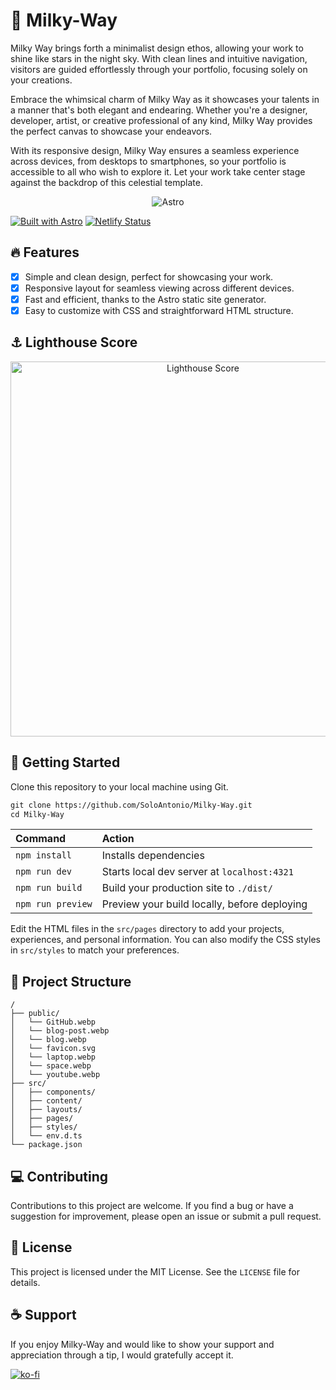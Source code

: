 # 🌌 Milky-Way
Milky Way brings forth a minimalist design ethos, allowing your work to shine like stars in the night sky. With clean lines and intuitive navigation, visitors are guided effortlessly through your portfolio, focusing solely on your creations.

Embrace the whimsical charm of Milky Way as it showcases your talents in a manner that's both elegant and endearing. Whether you're a designer, developer, artist, or creative professional of any kind, Milky Way provides the perfect canvas to showcase your endeavors.

With its responsive design, Milky Way ensures a seamless experience across devices, from desktops to smartphones, so your portfolio is accessible to all who wish to explore it. Let your work take center stage against the backdrop of this celestial template.

<p align="center">
  <img align="center" alt="Astro" src="https://storage.googleapis.com/dev-portal-bucket/qh7sxskkyty67x3fznww5mwv4pxq59dk2aax51.webp"/>
</p>

[![Built with Astro](https://astro.badg.es/v2/built-with-astro/tiny.svg)](https://astro.build) [![Netlify Status](https://api.netlify.com/api/v1/badges/0b0bcb79-a1d8-4b32-9566-8f30af19e4cc/deploy-status)](https://app.netlify.com/sites/astro-milky-way/deploys)

## 🔥 Features
- [x] Simple and clean design, perfect for showcasing your work.
- [x] Responsive layout for seamless viewing across different devices.
- [x] Fast and efficient, thanks to the Astro static site generator.
- [x] Easy to customize with CSS and straightforward HTML structure.

## ⚓ Lighthouse Score
<p align="center">
  <img width="600" alt="Lighthouse Score" src="https://raw.githubusercontent.com/ttomczak3/Milky-Way/6e386e2f920c993c33d348a9c1271a1cec6c6d2b/milkyway-lighthouse-score.svg"/>
</p>

## 🚀 Getting Started
Clone this repository to your local machine using Git.

```scheme
git clone https://github.com/SoloAntonio/Milky-Way.git
cd Milky-Way
```

| Command           | Action                                       |
| :---------------- | :------------------------------------------- |
| `npm install`     | Installs dependencies                        |
| `npm run dev`     | Starts local dev server at `localhost:4321`  |
| `npm run build`   | Build your production site to `./dist/`      |
| `npm run preview` | Preview your build locally, before deploying |

Edit the HTML files in the `src/pages` directory to add your projects, experiences, and personal information. You can also modify the CSS styles in `src/styles` to match your preferences.

## 📂 Project Structure

```
/
├── public/
│   └── GitHub.webp
│   └── blog-post.webp
│   └── blog.webp
│   └── favicon.svg
│   └── laptop.webp
│   └── space.webp
│   └── youtube.webp
├── src/
│   ├── components/
│   ├── content/
│   ├── layouts/
│   ├── pages/
│   ├── styles/
│   └── env.d.ts
└── package.json
```

## 💻 Contributing
Contributions to this project are welcome. If you find a bug or have a suggestion for improvement, please open an issue or submit a pull request.

## 📃 License
This project is licensed under the MIT License. See the `LICENSE` file for details.

## ☕ Support
If you enjoy Milky-Way and would like to show your support and appreciation through a tip, I would gratefully accept it.

[![ko-fi](https://ko-fi.com/img/githubbutton_sm.svg)](https://ko-fi.com/X8X0P7FGR)
